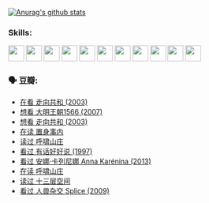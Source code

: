 
[![Anurag's github stats](https://github-readme-stats.vercel.app/api?username=w940853815)](https://github.com/anuraghazra/github-readme-stats)

### Skills:

<code><img height="32" src="https://cdn.jsdelivr.net/npm/simple-icons@v5/icons/python.svg"></code>
<code><img height="32" src="https://cdn.jsdelivr.net/npm/simple-icons@v5/icons/javascript.svg"></code>
<code><img height="32" src="https://cdn.jsdelivr.net/npm/simple-icons@v5/icons/django.svg"></code>
<code><img height="32" src="https://cdn.jsdelivr.net/npm/simple-icons@v5/icons/flask.svg"></code>
<code><img height="32" src="https://cdn.jsdelivr.net/npm/simple-icons@v5/icons/vuetify.svg"></code>
<code><img height="32" src="https://cdn.jsdelivr.net/npm/simple-icons@v5/icons/git.svg"></code>
<code><img height="32" src="https://cdn.jsdelivr.net/npm/simple-icons@v5/icons/docker.svg"></code>
<code><img height="32" src="https://cdn.jsdelivr.net/npm/simple-icons@v5/icons/postgresql.svg"></code>
<code><img height="32" src="https://cdn.jsdelivr.net/npm/simple-icons@v5/icons/elasticsearch.svg"></code>
<code><img height="32" src="https://cdn.jsdelivr.net/npm/simple-icons@v5/icons/macos.svg"></code>
<code><img height="32" src="https://cdn.jsdelivr.net/npm/simple-icons@v5/icons/linux.svg"></code>

### 🗣 豆瓣:

<!-- DOUBAN-ACTIVITIES:START -->
- [在看 走向共和‎ (2003)](https://www.douban.com/people/136069238/status/3711470443/?_i=41363536)
- [想看 大明王朝1566‎ (2007)](https://www.douban.com/people/136069238/status/3710980213/?_i=41363536)
- [想看 走向共和‎ (2003)](https://www.douban.com/people/136069238/status/3710980002/?_i=41363536)
- [在读 置身事内](https://www.douban.com/people/136069238/status/3710472151/?_i=41363536)
- [读过 呼啸山庄](https://www.douban.com/people/136069238/status/3710470617/?_i=41363536)
- [看过 有话好好说‎ (1997)](https://www.douban.com/people/136069238/status/3709833172/?_i=41363536)
- [看过 安娜·卡列尼娜 Anna Karénina‎ (2013)](https://www.douban.com/people/136069238/status/3708942010/?_i=41363536)
- [在读 呼啸山庄](https://www.douban.com/people/136069238/status/3701626992/?_i=41363537)
- [读过 十三层空间](https://www.douban.com/people/136069238/status/3700755247/?_i=41363537)
- [看过 人兽杂交 Splice‎ (2009)](https://www.douban.com/people/136069238/status/3700243036/?_i=41363537)
<!-- DOUBAN-ACTIVITIES:END -->
<!--
**w940853815/w940853815** is a ✨ _special_ ✨ repository because its `README.md` (this file) appears on your GitHub profile.

Here are some ideas to get you started:

- 🔭 I’m currently working on ...
- 🌱 I’m currently learning ...
- 👯 I’m looking to collaborate on ...
- 🤔 I’m looking for help with ...
- 💬 Ask me about ...
- 📫 How to reach me: ...
- 😄 Pronouns: ...
- ⚡ Fun fact: ...
-->
